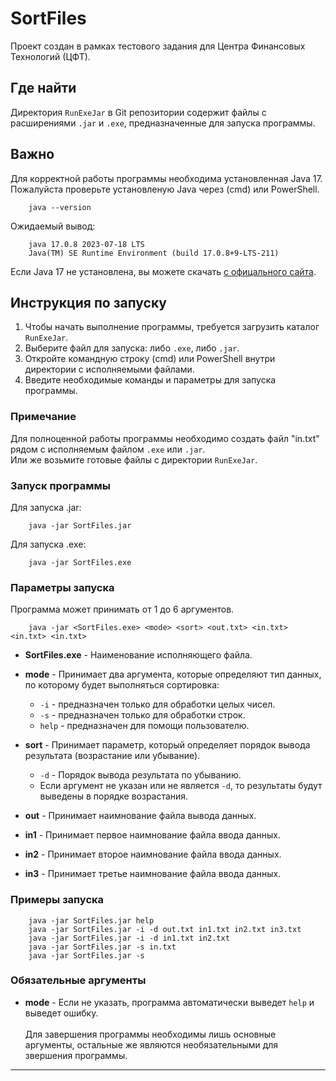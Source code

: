 # SortFiles

Проект создан в рамках тестового задания для Центра Финансовых Технологий (ЦФТ).

## Где найти

Директория `RunExeJar` в Git репозитории содержит файлы с расширениями `.jar` и `.exe`, предназначенные для запуска программы.

## Важно

Для корректной работы программы необходима установленная Java 17.  
Пожалуйста проверьте установленую Java через (cmd) или PowerShell.

```
    java --version
```

Ожидаемый вывод:
```
    java 17.0.8 2023-07-18 LTS
    Java(TM) SE Runtime Environment (build 17.0.8+9-LTS-211)
```

Если Java 17 не установлена, вы можете скачать [с офицального сайта](https://www.oracle.com/java/technologies/javase/jdk17-archive-downloads.html).

## Инструкция по запуску

1.  Чтобы начать выполнение программы, требуется загрузить каталог `RunExeJar`.
2.  Выберите файл для запуска: либо `.exe`, либо `.jar`.
3.  Откройте командную строку (cmd) или PowerShell внутри директории с исполняемыми файлами.
4.  Введите необходимые команды и параметры для запуска программы.

### Примечание

Для полноценной работы программы необходимо создать файл "in.txt" рядом с исполняемым файлом `.exe` или `.jar`.  
Или же возьмите готовые файлы с директории `RunExeJar`.

### Запуск программы

Для запуска .jar:

```
    java -jar SortFiles.jar 
```
Для запуска .exe:

```
    java -jar SortFiles.exe 
```

### Параметры запуска

Программа может принимать от 1 до 6 аргументов.

```
    java -jar <SortFiles.exe> <mode> <sort> <out.txt> <in.txt> <in.txt> <in.txt>
```
-  __SortFiles.exe__ - Наименование исполняющего файла.

-  __mode__ - Принимает два аргумента, которые определяют тип данных, по которому будет выполняться сортировка:
    - ```-i```  - предназначен только для обработки целых чисел.
    - ```-s```  - предназначен только для обработки строк.
    - ```help```  - предназначен для помощи пользователю.

-  __sort__ - Принимает параметр, который определяет порядок вывода результата (возрастание или убывание).
    - ```-d```  - Порядок вывода результата по убыванию.
    - Если аргумент не указан или не является ```-d```, то результаты будут выведены в порядке возрастания.

-  __out__ - Принимает наимнование файла вывода данных.
-  __in1__ - Принимает первое наимнование файла ввода данных.
-  __in2__ - Принимает второе наимнование файла ввода данных.
-  __in3__ - Принимает третье наимнование файла ввода данных.

### Примеры запуска

```
    java -jar SortFiles.jar help
    java -jar SortFiles.jar -i -d out.txt in1.txt in2.txt in3.txt
    java -jar SortFiles.jar -i -d in1.txt in2.txt
    java -jar SortFiles.jar -s in.txt
    java -jar SortFiles.jar -s 
```

### Обязательные аргументы

+  __mode__ - Если не указать, программа автоматически выведет ```help``` и выведет ошибку.<br><br>
Для завершения программы необходимы лишь основные аргументы, остальные же являются необязательными для звершения программы.

---





